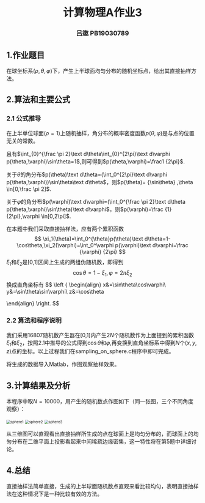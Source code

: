 <h1 align = 'center'>计算物理A作业3</h1>

<h3 align = 'center'>吕遨 PB19030789</h3>

## 1.作业题目

在球坐标系$(\rho,\theta,\varphi)$下，产生上半球面均匀分布的随机坐标点，给出其直接抽样方法。



## 2.算法和主要公式

### 2.1 公式推导

在上半单位球面$(\rho=1)$上随机抽样，角分布的概率密度函数$p(\theta,\varphi)$是与点的位置无关的常数。

且有$\int_{0}^{\frac \pi 2}\text d\theta\int_{0}^{2\pi}\text d\varphi p(\theta,\varphi)\sin\theta=1$,则可得到$p(\theta,\varphi)=\frac1 {2\pi}$.

关于$\theta$的角分布$p(\theta)\text d\theta=(\int_0^{2\pi}\text d\varphi p(\theta,\varphi))\sin\theta\text d\theta$，则$p(\theta)= {\sin\theta} ,\theta \in[0,\frac \pi 2]$.

关于$\varphi$的角分布$p(\varphi)\text d\varphi=(\int_0^{\frac \pi 2}\text d\theta p(\theta,\varphi)\sin\theta)\text d\varphi$，则$p(\varphi)=\frac {1} {2\pi},\varphi \in[0,2\pi]$.

在本题中我们采取直接抽样法，应有两个累积函数
$$
\xi_1(\theta)=\int_0^{\theta}p(\theta)\text d\theta=1-\cos\theta,\xi_2(\varphi)=\int_0^\varphi p(\varphi)\text d\varphi=\frac {\varphi} {2\pi}
$$
$\xi_1$和$\xi_2$是[0,1]区间上生成的两组伪随机数，即得到
$$
\cos\theta = 1-\xi_1,\varphi=2\pi\xi_2
$$
换成直角坐标有
$$
\left \{
\begin{align}
x&=\sin\theta\cos\varphi\\
y&=\sin\theta\sin\varphi\\
z&=\cos\theta

\end{align}
\right.
$$

### 2.2 算法和程序说明

我们采用16807随机数产生器在[0,1]内产生$2N$个随机数作为上面提到的累积函数$\xi_1$和$\xi_2$，按照2.1中推导的公式得到$\cos\theta$和$\varphi$,再变换到直角坐标系中得到$N$个$(x,y,z)$点的坐标。以上过程我们在sampling_on_sphere.c程序中即可完成。

将生成的数据导入Matlab，作图观察抽样效果。



## 3.计算结果及分析

本程序中取$N=10000$，用产生的随机数点作图如下（同一张图，三个不同角度观察）：

<img src="E:\Computational_Physics\hw3\sphere1.png" alt="sphere1" style="zoom: 67%;" />





<img src="E:\Computational_Physics\hw3\sphere2.png" alt="sphere2" style="zoom:67%;" />





<img src="E:\Computational_Physics\hw3\sphere3.png" alt="sphere3" style="zoom:67%;" />



从三维图可以直观看出直接抽样所生成的点在球面上是均匀分布的，而球面上的均匀分布在二维平面上投影看起来中间稀疏边缘密集，这一特性将在第5题中详细讨论。

## 4.总结

直接抽样法简单直接，生成的上半球面随机数点直观来看比较均匀，表明直接抽样法在这种情况下是一种比较有效的方法。